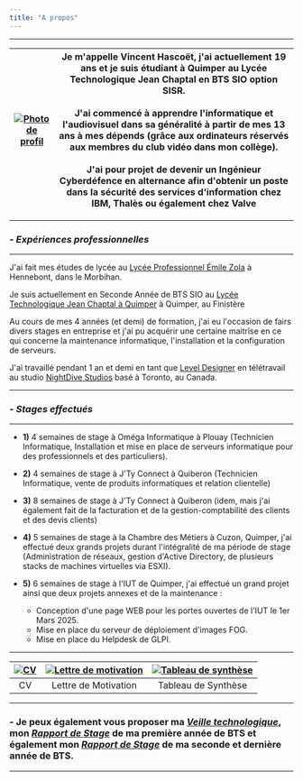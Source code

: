 ```yaml
---
title: "A propos"
---
```

***
|[![Photo de profil](https://vhascoet-pro.github.io/portfolio-bts.github.io/pics/photo.jpg)](https://vhascoet-pro.github.io/portfolio-bts.github.io/pics/photo.jpg)|Je m'appelle Vincent Hascoët, j'ai actuellement 19 ans et je suis étudiant à Quimper au Lycée Technologique Jean Chaptal en BTS SIO option SISR.<br><br>J'ai commencé à apprendre l'informatique et l'audiovisuel dans sa généralité à partir de mes 13 ans à mes dépends (grâce aux ordinateurs réservés aux membres du club vidéo dans mon collège).<br><br>J'ai pour projet de devenir un Ingénieur Cyberdéfence en alternance afin d'obtenir un poste dans la sécurité des services d'information chez IBM, Thalès ou également chez Valve|
|:---:|:---:|

***
### - _Expériences professionnelles_
***
J'ai fait mes études de lycée au [Lycée Professionnel Émile Zola](https://www.lpzola56.com/) à Hennebont, dans le Morbihan.

Je suis actuellement en Seconde Année de BTS SIO au [Lycée Technologique Jean Chaptal à Quimper](https://www.lycee-chaptal.fr) à Quimper, au Finistère

Au cours de mes 4 années (et demi) de formation, j'ai eu l'occasion de fairs divers stages en entreprise et j'ai pu acquérir une certaine maitrîse en ce qui concerne la maintenance informatique, l'installation et la configuration de serveurs.

J'ai travaillé pendant 1 an et demi en tant que [Level Designer](https://vhascoet-pro.github.io/portfolio-bts.github.io/level_designer) en télétravail au studio [NightDive Studios](https://vhascoet-pro.github.io/portfolio-bts.github.io/nightdive/) basé à Toronto, au Canada.
***
### - _Stages effectués_
***
- **1)** 4 semaines de stage à Oméga Informatique à Plouay (Technicien Informatique, Installation et mise en place de serveurs informatique pour des professionnels et des particuliers).

- **2)** 4 semaines de stage à J'Ty Connect à Quiberon (Technicien Informatique, vente de produits informatiques et relation clientelle)

- **3)** 8 semaines de stage à J'Ty Connect à Quiberon (idem, mais j'ai également fait de la facturation et de la gestion-comptabilité des clients et des devis clients)

- **4)** 5 semaines de stage à la Chambre des Métiers à Cuzon, Quimper, j'ai effectué deux grands projets durant l'intégralité de ma période de stage (Administration de réseaux, gestion d'Active Directory, de plusieurs stacks de machines virtuelles via ESXI).

- **5)** 6 semaines de stage à l'IUT de Quimper, j'ai effectué un grand projet ainsi que deux projets annexes et de la maintenance : 
    - Conception d'une page WEB pour les portes ouvertes de l'IUT le 1er Mars 2025.
    - Mise en place du serveur de déploiement d'images FOG.
    - Mise en place du Helpdesk de GLPI.
***

|<div align="center">[![CV](https://vhascoet-pro.github.io/portfolio-bts.github.io/pics/pdf.png)](https://vhascoet-pro.github.io/portfolio-bts.github.io/docs/CV_Vincent_Hascoet.pdf)</div>|<div align="center">[![Lettre de motivation](https://vhascoet-pro.github.io/portfolio-bts.github.io/pics/pdf.png)](https://vhascoet-pro.github.io/portfolio-bts.github.io/docs/Lettre_de_Motivation_Vincent_Hascoet.pdf)</div>|<div align="center">[![Tableau de synthèse](https://vhascoet-pro.github.io/portfolio-bts.github.io/pics/pdf.png)](https://vhascoet-pro.github.io/portfolio-bts.github.io/docs/BTS_SIO_-_Tableau_de_synthese_-_Hascoet_Vincent.pdf)</div>|
|:---:|:---:|:---:|
|CV|Lettre de Motivation|Tableau de Synthèse|
***
### - Je peux également vous proposer ma _[Veille technologique](https://vhascoet-pro.github.io/portfolio-bts.github.io/veille/veille)_, mon _[Rapport de Stage](https://vhascoet-pro.github.io/portfolio-bts.github.io/rds1/rds1_1)_ de ma première année de BTS et également mon _[Rapport de Stage](https://vhascoet-pro.github.io/portfolio-bts.github.io/rds2/rds2_1)_ de ma seconde et dernière année de BTS.
***